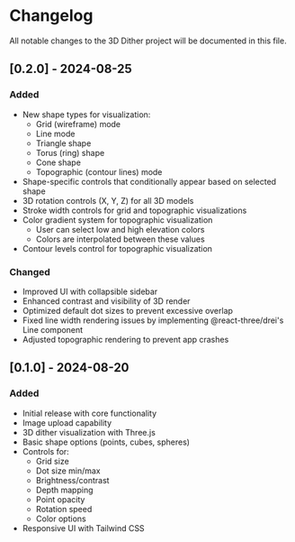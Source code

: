 # Changelog

All notable changes to the 3D Dither project will be documented in this file.

## [0.2.0] - 2024-08-25

### Added
- New shape types for visualization:
  - Grid (wireframe) mode
  - Line mode
  - Triangle shape
  - Torus (ring) shape
  - Cone shape
  - Topographic (contour lines) mode
- Shape-specific controls that conditionally appear based on selected shape
- 3D rotation controls (X, Y, Z) for all 3D models
- Stroke width controls for grid and topographic visualizations
- Color gradient system for topographic visualization
  - User can select low and high elevation colors
  - Colors are interpolated between these values
- Contour levels control for topographic visualization

### Changed
- Improved UI with collapsible sidebar
- Enhanced contrast and visibility of 3D render
- Optimized default dot sizes to prevent excessive overlap
- Fixed line width rendering issues by implementing @react-three/drei's Line component
- Adjusted topographic rendering to prevent app crashes

## [0.1.0] - 2024-08-20

### Added
- Initial release with core functionality
- Image upload capability
- 3D dither visualization with Three.js
- Basic shape options (points, cubes, spheres)
- Controls for:
  - Grid size
  - Dot size min/max
  - Brightness/contrast
  - Depth mapping
  - Point opacity
  - Rotation speed
  - Color options
- Responsive UI with Tailwind CSS 